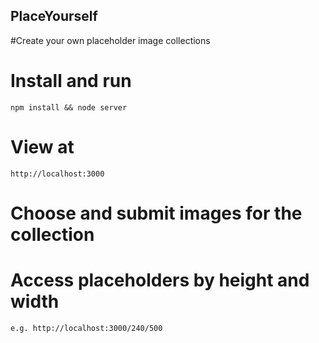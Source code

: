 ## PlaceYourself
#Create your own placeholder image collections

# Install and run
    npm install && node server
# View at
    http://localhost:3000
# Choose and submit images for the collection
# Access placeholders by height and width
    e.g. http://localhost:3000/240/500
